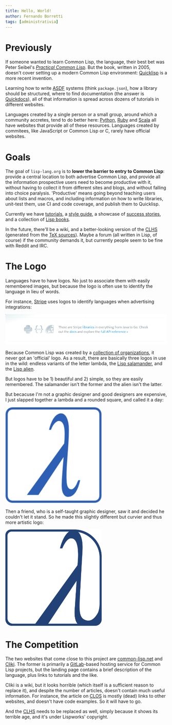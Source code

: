 ```yaml
---
title: Hello, World!
author: Fernando Borretti
tags: [administrativia]
---
```


# Previously

If someone wanted to learn Common Lisp, the language, their best bet was Peter
Seibel's [_Practical Common Lisp_][pcl]. But the book, written in 2005, doesn't
cover setting up a modern Common Lisp environment: [Quicklisp][ql] is a more
recent invention.

Learning how to write [ASDF][asdf] systems (think `package.json`), how a library
should be structured, where to find documentation (the answer is
[Quickdocs][qd]), all of that information is spread across dozens of tutorials
in different websites.

Languages created by a single person or a small group, around which a community
accretes, tend to do better here: [Python][python], [Ruby][ruby] and
[Scala][scala] all have websites that provide all of these resources. Languages
created by commitees, like JavaScript or Common Lisp or C, rarely have official
websites.

# Goals

The goal of `lisp-lang.org` is to **lower the barrier to entry to Common Lisp**:
provide a central location to both advertise Common Lisp, and provide all the
information prospective users need to become productive with it, without having
to collect it from different sites and blogs, and without falling into choice
paralysis. 'Productive' means going beyond teaching users about lists and
macros, and including information on how to write libraries, unit-test them, use
CI and code coverage, and publish them to Quicklisp.

Currently we have [tutorials][tut], a [style guide][style], a showcase of
[success stories][story], and a collection of [Lisp books][book].

In the future, there'll be a wiki, and a better-looking version of the
[CLHS][clhs] (generated from the [TeX sources][tex]). Maybe a forum (all written
in Lisp, of course) if the community demands it, but currently people seem to be
fine with Reddit and IRC.

# The Logo

Languages have to have logos. No just to associate them with easily remembered
images, but because the logo is often use to identify the language in lieu of
words.

For instance, [Stripe][stripe] uses logos to identify languages when
advertising integrations:

![Stripe integration](/assets/img/news/stripe-integration.png)

Because Common Lisp was created by a [collection of organizations][credits], it
never got an 'official' logo. As a result, there are basically three logos in
use in the wild: endless variants of the letter lambda, the
[Lisp salamander][salamander], and the [Lisp alien][alien].

But logos have to be 1) beautiful and 2) simple, so they are easily
remembered. The salamander isn't the former and the alien isn't the latter.

But becacuse I'm not a graphic designer and good designers are expensive, I just
slapped together a lambda and a rounded square, and called it a day:

<img src="/assets/img/logo/old/blue.png" width="300" alt="old logo" title="old logo">

Then a friend, who is a self-taught graphic designer, saw it and decided he
couldn't let it stand. So he made this slightly different but curvier and thus
more artistic logo:

<img src="/assets/img/logo/blue.png" width="300" alt="new logo" title="new logo">

# The Competition

The two websites that come close to this project are [common-lisp.net][cl.net]
and [Cliki][cliki]. The former is primarily a [GitLab][gl]-based hosting service
for Common Lisp projects, but the landing page contains a brief description of
the language, plus links to tutorials and the like.

Cliki is a wiki, but it looks horrible (which itself is a sufficient reason to
replace it), and despite the number of articles, doesn't contain much useful
information. For instance, the article on [CLOS][clos] is mostly (dead) links to
other websites, and doesn't have code examples. So it will have to go.

And the [CLHS][clhs] needs to be replaced as well, simply because it shows its
terrible age, and it's under Lispworks' copyright.

[pcl]: /books/#practical-common-lisp
[ql]: https://www.quicklisp.org/beta/
[python]: https://www.python.org/
[ruby]: https://www.ruby-lang.org/en/
[scala]: http://www.scala-lang.org/
[asdf]: https://common-lisp.net/project/asdf/
[qd]: http://quickdocs.org/
[tut]: /learn/
[style]: /style-guide/
[story]: /success/
[book]: /books/
[clhs]: http://www.lispworks.com/documentation/HyperSpec/Front/
[tex]: https://github.com/LispLang/ansi-spec
[stripe]: https://stripe.com/us/features
[credits]: http://www.lispworks.com/documentation/lw50/CLHS/Body/00_.htm
[salamander]: https://web.archive.org/web/20051126033302/http://www.normal-null.de/lisp_logo.html
[alien]: http://lisperati.com/logo.html
[cl.net]: https://common-lisp.net/
[cliki]: http://cliki.net/
[gl]: https://about.gitlab.com/
[clos]: http://cliki.net/CLOS
